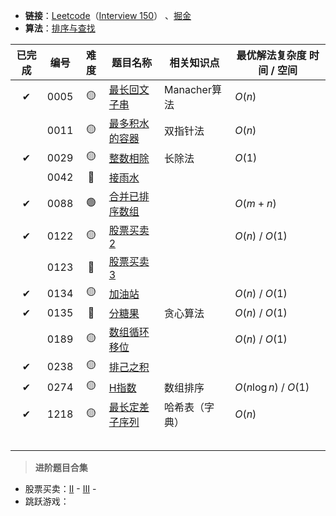 + **链接**：[Leetcode](https://leetcode.com/problemset/)（[Interview 150](https://leetcode.com/studyplan/top-interview-150/)） 、[掘金](https://juejin.cn/problemset)
+ **算法**：[排序与查找](排序与查找%20Sorting%20&%20Searching.md)

|  已完成  | 编号   | 难度  | 题目名称                                                                                            | 相关知识点      | 最优解法复杂度 时间 / 空间       |
| :---: | ---- | :-: | ----------------------------------------------------------------------------------------------- | ---------- | --------------------- |
|   ✔   | 0005 | 🟡  | [最长回文子串](0005%20-%20最长回文子串%20Longest%20Palindromic%20Substring.md)                              | Manacher算法 | $O(n)$                |
|       | 0011 | 🟡  | [最多积水的容器](0011%20-%20最多积水的容器%20Container%20With%20Most%20Water.md)                              | 双指针法       | $O(n)$                |
| ✔<br> | 0029 | 🟡  | [整数相除](0029%20-%20整数相除%20Divide%20Two%20Integers.md)                                            | 长除法        | $O(1)$                |
|       | 0042 | 🔴  | [接雨水](0042%20-%20接雨水%20Trapping%20Raining%20Water.md)                                           |            |                       |
|   ✔   | 0088 | 🟢  | [合并已排序数组](0088%20-%20合并已排序数组%20Merge%20Sorted%20Array.md)                                       |            | $O(m+n)$              |
|   ✔   | 0122 | 🟡  | [股票买卖2](0122%20-%20股票买卖2%20Best%20Time%20to%20Buy%20and%20Sell%20Stock%20II.md)                 |            | $O(n)$ / $O(1)$       |
|       | 0123 | 🔴  | [股票买卖3](0123%20-%20股票买卖3%20Best%20Time%20to%20Buy%20and%20Sell%20Stock%20III.md)                |            |                       |
|   ✔   | 0134 | 🟡  | [加油站](0134%20-%20加油站%20Gas%20Station.md)                                                        |            | $O(n)$ / $O(1)$       |
|   ✔   | 0135 | 🔴  | [分糖果](0135%20-%20分糖果%20Candy.md)                                                                | 贪心算法       | $O(n)$ / $O(1)$       |
|       | 0189 | 🟡  | [数组循环移位](0189%20-%20数组循环移位%20Rotate%20Array.md)                                                 |            | $O(n)$ / $O(1)$       |
|   ✔   | 0238 | 🟡  | [排己之积](0238%20-%20排己之积%20Product%20of%20Array%20Except%20Self.md)                               |            |                       |
|   ✔   | 0274 | 🟡  | [H指数](0274%20-%20H指数%20H%20Index.md)                                                            | 数组排序       | $O(n\log n)$ / $O(1)$ |
|   ✔   | 1218 | 🟡  | [最长定差子序列](1218%20-%20最长定差子序列%20Longest%20Arithmetic%20Subsequence%20of%20Given%20Difference.md) | 哈希表（字典）    | $O(n)$                |
|       |      |     |                                                                                                 |            |                       |
|       |      |     |                                                                                                 |            |                       |
|       |      |     |                                                                                                 |            |                       |
|       |      |     |                                                                                                 |            |                       |
|       |      |     |                                                                                                 |            |                       |

> **进阶题目合集**

+ 股票买卖：[II](0122%20-%20股票买卖2%20Best%20Time%20to%20Buy%20and%20Sell%20Stock%20II.md) - [III](0123%20-%20股票买卖3%20Best%20Time%20to%20Buy%20and%20Sell%20Stock%20III.md) - 
+ 跳跃游戏：